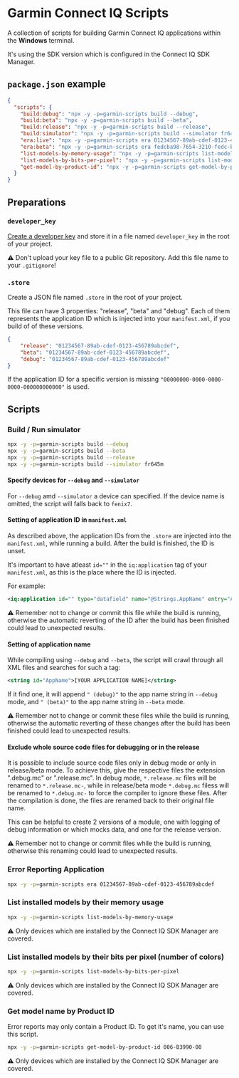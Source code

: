 # Garmin Connect IQ Scripts

A collection of scripts for building Garmin Connect IQ applications within the **Windows** terminal.

It's using the SDK version which is configured in the Connect IQ SDK Manager.

## `package.json` example

```json
{
  "scripts": {
    "build:debug": "npx -y -p=garmin-scripts build --debug",
    "build:beta": "npx -y -p=garmin-scripts build --beta",
    "build:release": "npx -y -p=garmin-scripts build --release",
    "build:simulator": "npx -y -p=garmin-scripts build --simulator fr645m",
    "era:live": "npx -y -p=garmin-scripts era 01234567-89ab-cdef-0123-456789abcdef",
    "era:beta": "npx -y -p=garmin-scripts era fedcba98-7654-3210-fedc-ba9876543210",
    "list-models-by-memory-usage": "npx -y -p=garmin-scripts list-models-by-memory-usage",
    "list-models-by-bits-per-pixel": "npx -y -p=garmin-scripts list-models-by-bits-per-pixel",
    "get-model-by-product-id": "npx -y -p=garmin-scripts get-model-by-product-id 006-B3990-00"
  }
}
```

## Preparations

### `developer_key`

[Create a developer key](https://developer.garmin.com/connect-iq/connect-iq-basics/getting-started/#generatingadeveloperkey) and store it in a file named `developer_key` in the root of your project.

⚠️ Don't upload your key file to a public Git repository. Add this file name to your `.gitignore`!

### `.store`

Create a JSON file named `.store` in the root of your project.

This file can have 3 properties: "release", "beta" and "debug". Each of them represents the application ID which is injected into your `manifest.xml`, if you build of of these versions.

```json
{
    "release": "01234567-89ab-cdef-0123-456789abcdef",
    "beta": "01234567-89ab-cdef-0123-456789abcdef",
    "debug": "01234567-89ab-cdef-0123-456789abcdef"
}
```

If the application ID for a specific version is missing `"00000000-0000-0000-0000-000000000000"` is used.

## Scripts

### Build / Run simulator

```bash
npx -y -p=garmin-scripts build --debug
npx -y -p=garmin-scripts build --beta
npx -y -p=garmin-scripts build --release
npx -y -p=garmin-scripts build --simulator fr645m
```

#### Specify devices for `--debug` and `--simulator`

For `--debug` amd `--simulator` a device can specified. If the device name is omitted, the script will falls back to `fenix7`.

#### Setting of application ID in `manifest.xml`

As described above, the application IDs from the `.store` are injected into the `manifest.xml`, while running a build.
After the build is finished, the ID is unset.

It's important to have atleast `id=""` in the `iq:application` tag of your `manifest.xml`, as this is the place where the ID is injected.

For example:

```xml
<iq:application id="" type="datafield" name="@Strings.AppName" entry="App" launcherIcon="@Drawables.LauncherIcon" minApiLevel="3.0.0">
```

⚠️ Remember not to change or commit this file while the build is running, otherwise the automatic reverting of the ID after the build has been finished could lead to unexpected results.

#### Setting of application name

While compiling using `--debug` and `--beta`, the script will crawl through all XML files and searches for such a tag:

```xml
<string id="AppName">[YOUR APPLICATION NAME]</string>
```

If it find one, it will append `" (debug)"` to the app name string in `--debug` mode, and `" (beta)"` to the app name string in `--beta` mode.

⚠️ Remember not to change or commit these files while the build is running, otherwise the automatic reverting of these changes after the build has been finished could lead to unexpected results.

#### Exclude whole source code files for debugging or in the release

It is possible to include source code files only in debug mode or only in release/beta mode. To achieve this, give the respective files the extension ".debug.mc" or ".release.mc".
In debug mode, `*.release.mc` files will be renamed to `*.release.mc-`, while in release/beta mode `*.debug.mc` filess will be renamed to `*.debug.mc-` to force the compiler to ignore these files.
After the compilation is done, the files are renamed back to their original file name.

This can be helpful to create 2 versions of a module, one with logging of debug information or which mocks data, and one for the release version.

⚠️ Remember not to change or commit files while the build is running, otherwise this renaming could lead to unexpected results.

### Error Reporting Application

```bash
npx -y -p=garmin-scripts era 01234567-89ab-cdef-0123-456789abcdef
```

### List installed models by their memory usage

```bash
npx -y -p=garmin-scripts list-models-by-memory-usage
```

⚠️ Only devices which are installed by the Connect IQ SDK Manager are covered.

### List installed models by their bits per pixel (number of colors)

```bash
npx -y -p=garmin-scripts list-models-by-bits-per-pixel
```

⚠️ Only devices which are installed by the Connect IQ SDK Manager are covered.

### Get model name by Product ID

Error reports may only contain a Product ID. To get it's name, you can use this script.

```bash
npx -y -p=garmin-scripts get-model-by-product-id 006-B3990-00
```

⚠️ Only devices which are installed by the Connect IQ SDK Manager are covered.
